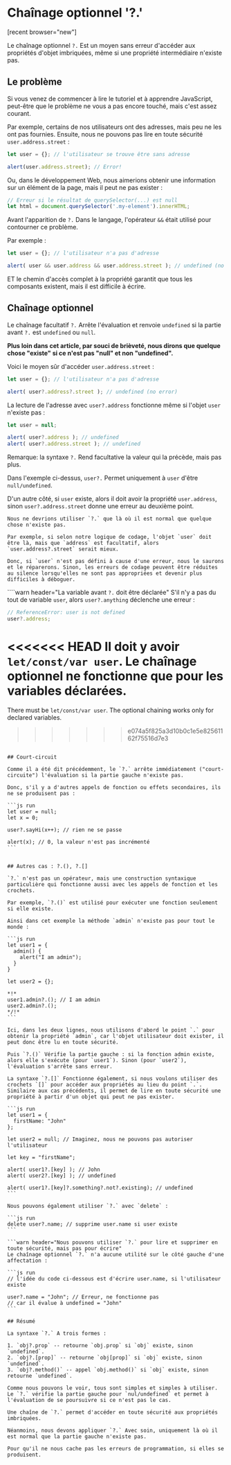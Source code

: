 

# Chaînage optionnel '?.'

[recent browser="new"]

Le chaînage optionnel `?.` Est un moyen sans erreur d'accéder aux propriétés d'objet imbriquées, même si une propriété intermédiaire n'existe pas.

## Le problème

Si vous venez de commencer à lire le tutoriel et à apprendre JavaScript, peut-être que le problème ne vous a pas encore touché, mais c'est assez courant.

Par exemple, certains de nos utilisateurs ont des adresses, mais peu ne les ont pas fournies. Ensuite, nous ne pouvons pas lire en toute sécurité `user.address.street` :

```js run
let user = {}; // l'utilisateur se trouve être sans adresse

alert(user.address.street); // Error!
```

Ou, dans le développement Web, nous aimerions obtenir une information sur un élément de la page, mais il peut ne pas exister :

```js run
// Erreur si le résultat de querySelector(...) est null
let html = document.querySelector('.my-element').innerHTML;
```

Avant l'apparition de `?.` Dans le langage, l'opérateur `&&` était utilisé pour contourner ce problème.

Par exemple :

```js run
let user = {}; // l'utilisateur n'a pas d'adresse

alert( user && user.address && user.address.street ); // undefined (no error)
```

ET le chemin d'accès complet à la propriété garantit que tous les composants existent, mais il est difficile à écrire.

## Chaînage optionnel

Le chaînage facultatif `?.` Arrête l'évaluation et renvoie `undefined` si la partie avant `?.` est `undefined` ou `null`.

**Plus loin dans cet article, par souci de brièveté, nous dirons que quelque chose "existe" si ce n'est pas "null" et non "undefined".**

Voici le moyen sûr d'accéder `user.address.street` :

```js run
let user = {}; // l'utilisateur n'a pas d'adresse

alert( user?.address?.street ); // undefined (no error)
```

La lecture de l'adresse avec `user?.address` fonctionne même si l'objet `user` n'existe pas :

```js run
let user = null;

alert( user?.address ); // undefined
alert( user?.address.street ); // undefined
```

Remarque: la syntaxe `?.` Rend facultative la valeur qui la précède, mais pas plus.

Dans l'exemple ci-dessus, `user?.` Permet uniquement à `user` d'être `null/undefined`.

D'un autre côté, si `user` existe, alors il doit avoir la propriété `user.address`, sinon `user?.address.street` donne une erreur au deuxième point.

```warn header="N'abusez pas du chaînage optionnel"
Nous ne devrions utiliser `?.` que là où il est normal que quelque chose n'existe pas.

Par exemple, si selon notre logique de codage, l'objet `user` doit être là, mais que `address` est facultatif, alors `user.address?.street` serait mieux.

Donc, si `user` n'est pas défini à cause d'une erreur, nous le saurons et le réparerons. Sinon, les erreurs de codage peuvent être réduites au silence lorsqu'elles ne sont pas appropriées et devenir plus difficiles à déboguer.
```

````warn header="La variable avant `?.` doit être déclarée"
S'il n'y a pas du tout de variable `user`, alors `user?.anything` déclenche une erreur :

```js run
// ReferenceError: user is not defined
user?.address;
```
<<<<<<< HEAD
Il doit y avoir `let/const/var user`. Le chaînage optionnel ne fonctionne que pour les variables déclarées.
=======
There must be `let/const/var user`. The optional chaining works only for declared variables.
>>>>>>> e074a5f825a3d10b0c1e5e82561162f75516d7e3
````

## Court-circuit

Comme il a été dit précédemment, le `?.` arrête immédiatement ("court-circuite") l'évaluation si la partie gauche n'existe pas.

Donc, s'il y a d'autres appels de fonction ou effets secondaires, ils ne se produisent pas :

```js run
let user = null;
let x = 0;

user?.sayHi(x++); // rien ne se passe

alert(x); // 0, la valeur n'est pas incrémenté
```


## Autres cas : ?.(), ?.[]

`?.` n'est pas un opérateur, mais une construction syntaxique particulière qui fonctionne aussi avec les appels de fonction et les crochets.

Par exemple, `?.()` est utilisé pour exécuter une fonction seulement si elle existe.

Ainsi dans cet exemple la méthode `admin` n'existe pas pour tout le monde :

```js run
let user1 = {
  admin() {
    alert("I am admin");
  }
}

let user2 = {};

*!*
user1.admin?.(); // I am admin
user2.admin?.();
*/!*
```

Ici, dans les deux lignes, nous utilisons d'abord le point `.` pour obtenir la propriété `admin`, car l'objet utilisateur doit exister, il peut donc être lu en toute sécurité.

Puis `?.()` Vérifie la partie gauche : si la fonction admin existe, alors elle s'exécute (pour `user1`). Sinon (pour `user2`), l'évaluation s'arrête sans erreur.

La syntaxe `?.[]` Fonctionne également, si nous voulons utiliser des crochets `[]` pour accéder aux propriétés au lieu du point `.`. Similaire aux cas précédents, il permet de lire en toute sécurité une propriété à partir d'un objet qui peut ne pas exister.

```js run
let user1 = {
  firstName: "John"
};

let user2 = null; // Imaginez, nous ne pouvons pas autoriser l'utilisateur

let key = "firstName";

alert( user1?.[key] ); // John
alert( user2?.[key] ); // undefined

alert( user1?.[key]?.something?.not?.existing); // undefined
```

Nous pouvons également utiliser `?.` avec `delete` :

```js run
delete user?.name; // supprime user.name si user existe
```

```warn header="Nous pouvons utiliser `?.` pour lire et supprimer en toute sécurité, mais pas pour écrire"
Le chaînage optionnel `?.` n'a aucune utilité sur le côté gauche d'une affectation :

```js run
// l'idée du code ci-dessous est d'écrire user.name, si l'utilisateur existe

user?.name = "John"; // Erreur, ne fonctionne pas
// car il évalue à undefined = "John"
```

## Résumé

La syntaxe `?.` A trois formes :

1. `obj?.prop` -- retourne `obj.prop` si `obj` existe, sinon `undefined`.
2. `obj?.[prop]` -- retourne `obj[prop]` si `obj` existe, sinon `undefined`.
3. `obj?.method()` -- appel `obj.method()` si `obj` existe, sinon retourne `undefined`.

Comme nous pouvons le voir, tous sont simples et simples à utiliser. Le `?.` vérifie la partie gauche pour `nul/undefined` et permet à l'évaluation de se poursuivre si ce n'est pas le cas.

Une chaîne de `?.` permet d'accéder en toute sécurité aux propriétés imbriquées.

Néanmoins, nous devons appliquer `?.` Avec soin, uniquement là où il est normal que la partie gauche n'existe pas.

Pour qu'il ne nous cache pas les erreurs de programmation, si elles se produisent.
